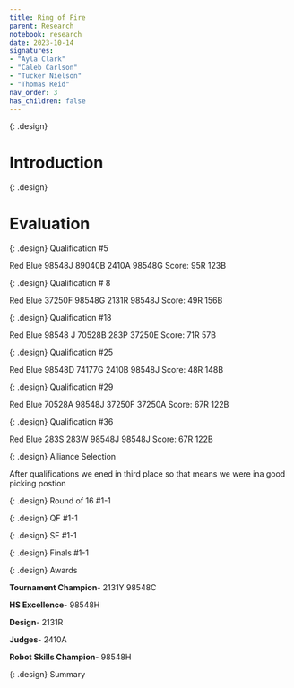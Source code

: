 ```yaml
---
title: Ring of Fire 
parent: Research
notebook: research
date: 2023-10-14
signatures:
- "Ayla Clark"
- "Caleb Carlson"
- "Tucker Nielson"
- "Thomas Reid"
nav_order: 3
has_children: false
---
```


{: .design}
# Introduction

{: .design}
# Evaluation

{: .design}
Qualification #5 

Red                         Blue
98548J  89040B      2410A 98548G
Score: 95R 123B

{: .design}
Qualification # 8

Red                         Blue
37250F  98548G      2131R 98548J
Score: 49R 156B

{: .design}
Qualification #18

Red                         Blue
98548 J  70528B      283P  37250E
Score: 71R 57B

{: .design}
Qualification #25

Red                          Blue
98548D  74177G      2410B  98548J
Score: 48R 148B

{: .design}
Qualification #29

Red                         Blue
70528A  98548J      37250F  37250A
Score: 67R 122B

{: .design}
Qualification #36

Red                   Blue
283S  283W      98548J 98548J
Score: 67R 122B

{: .design}
Alliance Selection

After qualifications we ened in third place so that means we were ina good picking postion 

{: .design}
Round of 16 #1-1

{: .design}
QF #1-1

{: .design}
SF #1-1

{: .design}
Finals #1-1

{: .design}
Awards

**Tournament Champion**-    2131Y 98548C

**HS Excellence**-  98548H

**Design**- 2131R	

**Judges**- 2410A

**Robot Skills Champion**-  98548H

{: .design}
Summary